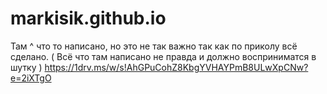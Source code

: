 # markisik.github.io
Там ^ что то написано, но это не так важно так как по приколу всё сделано.
( Всё что там написано не правда и должно восприниматся в шутку )
https://1drv.ms/w/s!AhGPuCohZ8KbgYVHAYPmB8ULwXpCNw?e=2iXTgO